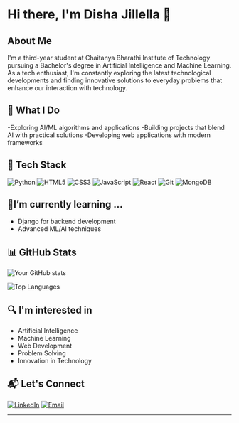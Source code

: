 # Hi there, I'm Disha Jillella 👋

## About Me
I'm a third-year student at Chaitanya Bharathi Institute of Technology pursuing a Bachelor's degree in Artificial Intelligence and Machine Learning. As a tech enthusiast, I'm constantly exploring the latest technological developments and finding innovative solutions to everyday problems that enhance our interaction with technology.

## 🔭 What I Do
-Exploring AI/ML algorithms and applications
-Building projects that blend AI with practical solutions
-Developing web applications with modern frameworks

## 🚀 Tech Stack
![Python](https://img.shields.io/badge/-Python-3776AB?style=flat-square&logo=python&logoColor=white)
![HTML5](https://img.shields.io/badge/-HTML5-E34F26?style=flat-square&logo=html5&logoColor=white)
![CSS3](https://img.shields.io/badge/-CSS3-1572B6?style=flat-square&logo=css3&logoColor=white)
![JavaScript](https://img.shields.io/badge/-JavaScript-F7DF1E?style=flat-square&logo=javascript&logoColor=black)
![React](https://img.shields.io/badge/-React-61DAFB?style=flat-square&logo=react&logoColor=black)
![Git](https://img.shields.io/badge/-Git-F05032?style=flat-square&logo=git&logoColor=white)
![MongoDB](https://img.shields.io/badge/-MongoDB-47A248?style=flat-square&logo=mongodb&logoColor=white)

## 🌱I’m currently learning ...
- Django for backend development
- Advanced ML/AI techniques


## 📊 GitHub Stats

![Your GitHub stats](https://github-readme-stats.vercel.app/api?username=DishaJillella&show_icons=true&theme=radical)

![Top Languages](https://github-readme-stats.vercel.app/api/top-langs/?username=DishaJillella&layout=compact&theme=radical)

## 🔍 I'm interested in
- Artificial Intelligence
- Machine Learning
- Web Development
- Problem Solving
- Innovation in Technology

## 📬 Let's Connect
[![LinkedIn](https://img.shields.io/badge/-LinkedIn-0077B5?style=flat-square&logo=linkedin&logoColor=white)]([https://www.linkedin.com/in/YOUR_LINKEDIN/](https://www.linkedin.com/in/disha-jillella-944357259/))
[![Email](https://img.shields.io/badge/-Email-D14836?style=flat-square&logo=gmail&logoColor=white)](mailto:dishajillella92@gmail.com)

---


<!--
**DishaJillella/DishaJillella** is a ✨ _special_ ✨ repository because its `README.md` (this file) appears on your GitHub profile.

Here are some ideas to get you started:

- 🔭 I’m currently working on ...
- 🌱 I’m currently learning ...
- 👯 I’m looking to collaborate on ...
- 🤔 I’m looking for help with ...
- 💬 Ask me about ...
- 📫 How to reach me: ...
- 😄 Pronouns: ...
- ⚡ Fun fact: ...
-->
